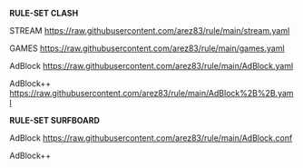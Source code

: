 **RULE-SET CLASH**

STREAM
https://raw.githubusercontent.com/arez83/rule/main/stream.yaml

GAMES
https://raw.githubusercontent.com/arez83/rule/main/games.yaml

AdBlock
https://raw.githubusercontent.com/arez83/rule/main/AdBlock.yaml

AdBlock++
https://raw.githubusercontent.com/arez83/rule/main/AdBlock%2B%2B.yaml

**RULE-SET SURFBOARD**

AdBlock
https://raw.githubusercontent.com/arez83/rule/main/AdBlock.conf

AdBlock++
